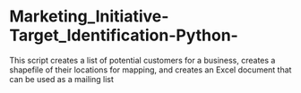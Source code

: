# Marketing_Initiative-Target_Identification-Python-
This script creates a list of potential customers for a business, creates a shapefile of their locations for mapping, and creates an Excel document that can be used as a mailing list

